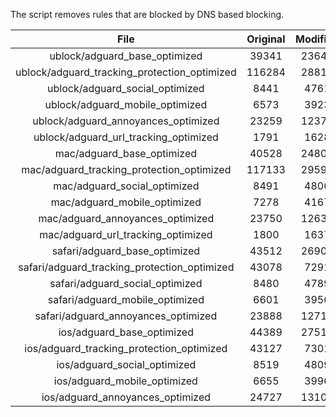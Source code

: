 The script removes rules that are blocked by DNS based blocking.


| File | Original | Modified |
|:----:|:-----:|:-----:|
| ublock/adguard_base_optimized | 39341 | 23647 |
| ublock/adguard_tracking_protection_optimized | 116284 | 28814 |
| ublock/adguard_social_optimized | 8441 | 4761 |
| ublock/adguard_mobile_optimized | 6573 | 3923 |
| ublock/adguard_annoyances_optimized | 23259 | 12374 |
| ublock/adguard_url_tracking_optimized | 1791 | 1628 |
| mac/adguard_base_optimized | 40528 | 24809 |
| mac/adguard_tracking_protection_optimized | 117133 | 29592 |
| mac/adguard_social_optimized | 8491 | 4806 |
| mac/adguard_mobile_optimized | 7278 | 4167 |
| mac/adguard_annoyances_optimized | 23750 | 12633 |
| mac/adguard_url_tracking_optimized | 1800 | 1637 |
| safari/adguard_base_optimized | 43512 | 26907 |
| safari/adguard_tracking_protection_optimized | 43078 | 7291 |
| safari/adguard_social_optimized | 8480 | 4789 |
| safari/adguard_mobile_optimized | 6601 | 3956 |
| safari/adguard_annoyances_optimized | 23888 | 12712 |
| ios/adguard_base_optimized | 44389 | 27518 |
| ios/adguard_tracking_protection_optimized | 43127 | 7301 |
| ios/adguard_social_optimized | 8519 | 4809 |
| ios/adguard_mobile_optimized | 6655 | 3996 |
| ios/adguard_annoyances_optimized | 24727 | 13101 |